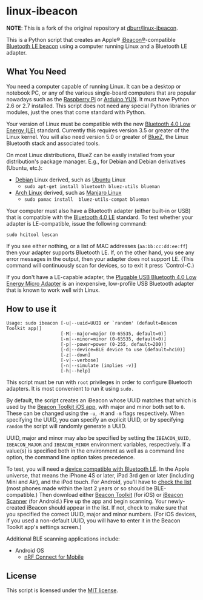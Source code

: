 linux-ibeacon
=============

**NOTE**: This is a fork of the original repository at [dburr/linux-ibeacon](https://github.com/dburr/linux-ibeacon).

This is a Python script that creates an Apple® [iBeacon®][IBEACON]-compatible
[Bluetooth LE beacon][BTBEACONS] using a computer running Linux and a Bluetooth LE adapter.

What You Need
-------------

You need a computer capable of running Linux.  It can be a desktop or notebook PC, or any
of the various single-board computers that are popular nowadays such as the [Raspberry Pi][PI]
or [Arduino YUN][YUN].  It must have Python 2.6 or 2.7 installed.  This script does not need
any special Python libraries or modules, just the ones that come standard with Python.

Your version of Linux must be compatible with the new [Bluetooth 4.0 Low Energy (LE)][BLE] standard.
Currently this requires version 3.5 or greater of the Linux kernel.  You will
also need version 5.0 or greater of [BlueZ][BLUEZ], the Linux Bluetooth stack and associated
tools.

On most Linux distributions, BlueZ can be easily installed from your distribution's package
manager.  E.g., for Debian and Debian derivatives (Ubuntu, etc.):

- [Debian](https://debian.org) Linux derived, such as [Ubuntu](https://ubuntu.com) Linux 
    * `sudo apt-get install bluetooth bluez-utils blueman`
- [Arch Linux](https://archlinux.org) derived, such as [Manjaro Linux](https://manjaro.org)
    * `sudo pamac install  bluez-utils-compat blueman`

Your computer must also have a Bluetooth adapter (either built-in or USB) that is compatible with
the [Bluetooth 4.0 LE][BLE] standard.  To test whether your adapter is LE-compatible, issue the
following command:

`sudo hcitool lescan`

If you see either nothing, or a list of MAC addresses (`aa:bb:cc:dd:ee:ff`) then your adapter
supports Bluetooth LE.  If, on the other hand, you see any error messages in the output, then
your adapter does not support LE.  (This command will continuously scan for devices, so to exit
it press `Control-C.)

If you don't have a LE-capable adapter, the [Plugable USB Bluetooth 4.0 Low Energy Micro Adapter][USB-BT-LE]
is an inexpensive, low-profile USB Bluetooth adapter that is known to work well with Linux.

How to use it
-------------

    Usage: sudo ibeacon [-u|--uuid=UUID or `random' (default=Beacon Toolkit app)]
                        [-M|--major=major (0-65535, default=0)]
                        [-m|--minor=minor (0-65535, default=0)]
                        [-p|--power=power (0-255, default=200)]
                        [-d|--device=BLE device to use (default=hci0)]
                        [-z|--down]
                        [-v|--verbose]
                        [-n|--simulate (implies -v)]
                        [-h|--help]

This script must be run with `root` privileges in order to configure Bluetooth adapters.  It is most convenient to run it using `sudo.`

By default, the script creates an iBeacon whose UUID matches that which is used by the [Beacon Toolkit iOS app][BEACON-APP-IOS],
with major and minor both set to `0`.  These can be changed using the `-u`, `-M` and `-m` flags respectively.  When specifying
the UUID, you can specify an explicit UUID, or by specifying `random` the script will randomly generate a UUID.

UUID, major and minor may also be specified by setting the `IBEACON_UUID,` `IBEACON_MAJOR` and `IBEACON_MINOR` environment
variables, respectively.  If a value(s) is specified both in the environment as well as a command line option, the command
line option takes precedence.

To test, you will need a [device compatible with Bluetooth LE][BLE-DEVICES].  In the Apple universe, that means the iPhone 4S
or later, iPad 3rd gen or later (including Mini and Air), and the iPod touch.  For Android, you'll have to
[check the list][BLE-DEVICES] (most phones made within the last 2 years or so should be BLE-compatible.)  Then download
either [Beacon Toolkit][BEACON-APP-IOS] (for iOS) or [iBeacon Scanner][BEACON-APP-ANDROID] (for Android.)  Fire up the app
and begin scanning.  Your newly-created iBeacon should appear in the list.  If not, check to make sure that you
specified the correct UUID, major and minor numbers.  (For iOS devices, if you used a non-default UUID, you will have to
enter it in the Beacon Toolkit app's settings screen.)

Additional BLE scanning applications include:

- Android OS
   * [nRF Connect for Mobile](https://play.google.com/store/apps/details?id=no.nordicsemi.android.mcp&hl=en_US&gl=US)

License
-------

This script is licensed under the [MIT license][MITLICENSE].

[IBEACON]: https://developer.apple.com/ibeacon/ "iBeacon info page"
[BTBEACONS]: http://www.infoworld.com/article/2608498/mobile-apps/what-you-need-to-know-about-using-bluetooth-beacons.html "Bluetooth Beacons"
[PI]: http://www.amazon.com/dp/B00LPESRUK/?tag=otakunocast-20 "Raspberry Pi"
[YUN]: http://www.amazon.com/dp/B00F6YJK3S/?tag=otakunocast-20 "Arduino YUN"
[BLE]: http://en.wikipedia.org/wiki/Bluetooth_low_energy "Bluetooth LE"
[USB-BT-LE]: http://www.amazon.com/dp/B009ZIILLI/?tag=otakunocast-20 "Plugable USB Bluetooth 4.0 Low Energy Micro Adapter"
[BLUEZ]: http://www.bluez.org "BlueZ - Linux Bluetooth stack"
[MITLICENSE]: http://opensource.org/licenses/MIT "MIT License"
[BLE-DEVICES]: http://www.bluetooth.com/Pages/Bluetooth-Smart-Devices-List.aspx "Bluetooth LE compatible devices"
[BEACON-APP-IOS]: https://itunes.apple.com/us/app/beacon-toolkit/id728479775?mt=8 "Beacon Toolkit iOS App"
[BEACON-APP-ANDROID]: https://play.google.com/store/apps/details?id=de.flurp.beaconscanner.app "iBeacon Scanner Android App"
